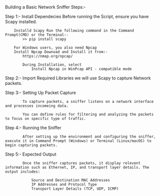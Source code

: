 Building a Basic Network Sniffer Steps:-

Step 1:-
        Install Dependecies Before running the Script, ensure you have Scapy installed.

        Installd Scapy Run the following command in the Command Prompt(CMD) or the Terminal:-
            >> pip install scapy

        For Windows users, you also need Npcap
        Install Npcap Downoad and Install it from:-
            https://nmap.org/npcap/

            During Installation, select
                Install Npcap in WinPcap API - compatible mode

Step 2:-
        Import Required Libraries we will use Scapy to capture Network packets.

Step 3:-
        Setting Up Packet Capture

            To capture packets, a sniffer listens on a network interface and processes incomeing data.

            You can define rules for filtering and analyzing the packets to focus on specific type of traffic.

Step 4:-
        Running the Sniffer

            After setting up the environment and configuring the sniffer, execute it in Command Prompt (Windows) or Terminal (Linux/macOS) to begin capturing packets.

Step 5:-
        Expected Output

            Once the sniffer captures packets, it display relevent information such as Ethernet, IP, and transport layer details. The output includes:

                Source and Destination MAC Addresses
                IP Addresses and Protocol Type 
                Transport Layer Details (TCP, UDP, ICMP) 